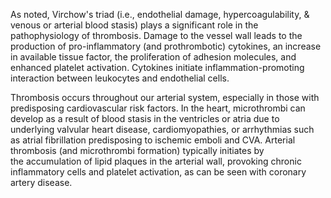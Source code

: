 As noted, Virchow's triad (i.e., endothelial damage, hypercoagulability, & venous or arterial blood stasis) plays a significant role in the pathophysiology of thrombosis. Damage to the vessel wall leads to the production of pro-inflammatory (and prothrombotic) cytokines, an increase in available tissue factor, the proliferation of adhesion molecules, and enhanced platelet activation. Cytokines initiate inflammation-promoting interaction between leukocytes and endothelial cells.

Thrombosis occurs throughout our arterial system, especially in those with predisposing cardiovascular risk factors. In the heart, microthrombi can develop as a result of blood stasis in the ventricles or atria due to underlying valvular heart disease, cardiomyopathies, or arrhythmias such as atrial fibrillation predisposing to ischemic emboli and CVA. Arterial thrombosis (and microthrombi formation) typically initiates by the accumulation of lipid plaques in the arterial wall, provoking chronic inflammatory cells and platelet activation, as can be seen with coronary artery disease.